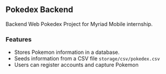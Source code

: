 ## Pokedex Backend

Backend Web Pokedex Project for Myriad Mobile internship.

### Features

* Stores Pokemon information in a database.
* Seeds information from a CSV file `storage/csv/pokedex.csv`
* Users can register accounts and capture Pokemon
